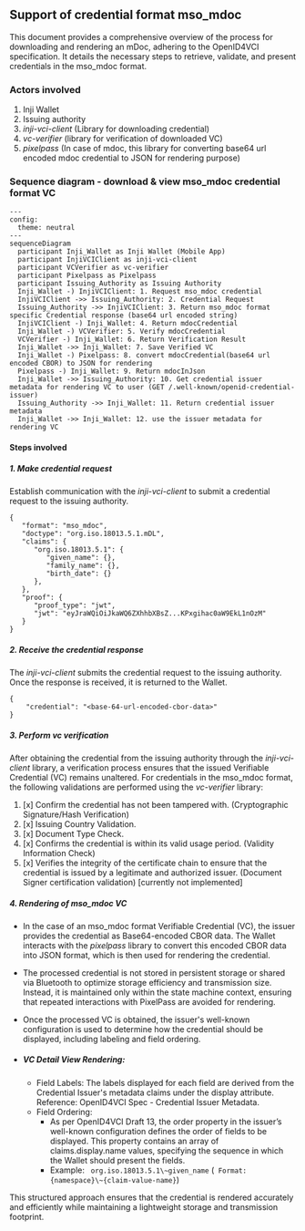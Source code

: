 ## Support of credential format mso_mdoc

This document provides a comprehensive overview of the process for downloading and rendering an mDoc, adhering to the OpenID4VCI specification. It details the necessary steps to retrieve, validate, and present credentials in the mso_mdoc format.
### Actors involved
1. Inji Wallet
2. Issuing authority
3. _inji-vci-client_ (Library for downloading credential)
4. _vc-verifier_ (library for verification of downloaded VC)
5. _pixelpass_ (In case of mdoc, this library for converting base64 url encoded mdoc credential to JSON for rendering purpose)

###  Sequence diagram - download & view mso_mdoc credential format VC

```mermaid
---
config:
  theme: neutral
---
sequenceDiagram
  participant Inji_Wallet as Inji Wallet (Mobile App)
  participant InjiVCIClient as inji-vci-client
  participant VCVerifier as vc-verifier
  participant Pixelpass as Pixelpass
  participant Issuing_Authority as Issuing Authority
  Inji_Wallet -) InjiVCIClient: 1. Request mso_mdoc credential
  InjiVCIClient ->> Issuing_Authority: 2. Credential Request
  Issuing_Authority ->> InjiVCIClient: 3. Return mso_mdoc format specific Credential response (base64 url encoded string)
  InjiVCIClient -) Inji_Wallet: 4. Return mdocCredential
  Inji_Wallet -) VCVerifier: 5. Verify mdocCredential
  VCVerifier -) Inji_Wallet: 6. Return Verification Result
  Inji_Wallet ->> Inji_Wallet: 7. Save Verified VC
  Inji_Wallet -) Pixelpass: 8. convert mdocCredential(base64 url encoded CBOR) to JSON for rendering
  Pixelpass -) Inji_Wallet: 9. Return mdocInJson
  Inji_Wallet ->> Issuing_Authority: 10. Get credential issuer metadata for rendering VC to user (GET /.well-known/openid-credential-issuer)
  Issuing_Authority ->> Inji_Wallet: 11. Return credential issuer metadata
  Inji_Wallet ->> Inji_Wallet: 12. use the issuer metadata for rendering VC

```

#### Steps involved
##### 1. Make credential request

Establish communication with the _inji-vci-client_ to submit a credential request to the issuing authority.

````
{
   "format": "mso_mdoc",
   "doctype": "org.iso.18013.5.1.mDL",
   "claims": {
      "org.iso.18013.5.1": {
         "given_name": {},
         "family_name": {},
         "birth_date": {}
      },
   },
   "proof": {
      "proof_type": "jwt",
      "jwt": "eyJraWQiOiJkaWQ6ZXhhbXBsZ...KPxgihac0aW9EkL1nOzM"
   }
}
````
##### 2. Receive the credential response
The _inji-vci-client_ submits the credential request to the issuing authority. Once the response is received, it is returned to the Wallet.

```
{  
	"credential": "<base-64-url-encoded-cbor-data>"  
}  
```
##### 3. Perform vc verification

After obtaining the credential from the issuing authority through the _inji-vci-client_ library, a verification process ensures that the issued Verifiable Credential (VC) remains unaltered. For credentials in the mso_mdoc format, the following validations are performed using the _vc-verifier_ library:

1. [x] Confirm the credential has not been tampered with. (Cryptographic Signature/Hash Verification)
2. [x] Issuing Country Validation.
3. [x] Document Type Check.
4. [x] Confirms the credential is within its valid usage period. (Validity Information Check)
5. [x] Verifies the integrity of the certificate chain to ensure that the credential is issued by a legitimate and authorized issuer. (Document Signer certification validation) [currently not implemented]

##### 4. Rendering of mso_mdoc VC

- In the case of an mso_mdoc format Verifiable Credential (VC), the issuer provides the credential as Base64-encoded CBOR data. The Wallet interacts with the _pixelpass_ library to convert this encoded CBOR data into JSON format, which is then used for rendering the credential.
- The processed credential is not stored in persistent storage or shared via Bluetooth to optimize storage efficiency and transmission size. Instead, it is maintained only within the state machine context, ensuring that repeated interactions with PixelPass are avoided for rendering.
- Once the processed VC is obtained, the issuer's well-known configuration is used to determine how the credential should be displayed, including labeling and field ordering.

- #####  VC Detail View Rendering:
  - Field Labels:
  The labels displayed for each field are derived from the Credential Issuer's metadata claims under the display attribute.
  Reference: OpenID4VCI Spec - Credential Issuer Metadata. 
  - Field Ordering:
    - As per OpenID4VCI Draft 13, the order property in the issuer’s well-known configuration defines the order of fields to be displayed.
    This property contains an array of claims.display.name values, specifying the sequence in which the Wallet should present the fields. 
    -   Example:
       ` org.iso.18013.5.1\~given_name` (` Format: {namespace}\~{claim-value-name}`)

This structured approach ensures that the credential is rendered accurately and efficiently while maintaining a lightweight storage and transmission footprint.
